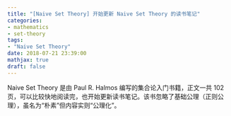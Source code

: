 ```yaml
---
title: "[Naive Set Theory] 开始更新 Naive Set Theory 的读书笔记"
categories:
- mathematics
- set-theory
tags:
- "Naive Set Theory"
date: 2018-07-21 23:39:00
mathjax: true
draft: false
---
```

Naive Set Theory 是由 Paul R. Halmos 编写的集合论入门书籍，正文一共 $102$ 页，可以比较快地阅读完，也开始更新读书笔记。该书忽略了基础公理（正则公理），虽名为“朴素”但内容实则“公理化”。